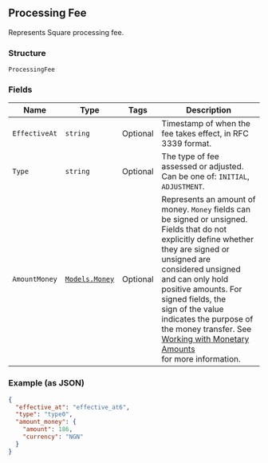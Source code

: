 ## Processing Fee

Represents Square processing fee.

### Structure

`ProcessingFee`

### Fields

| Name | Type | Tags | Description |
|  --- | --- | --- | --- |
| `EffectiveAt` | `string` | Optional | Timestamp of when the fee takes effect, in RFC 3339 format. |
| `Type` | `string` | Optional | The type of fee assessed or adjusted. Can be one of: `INITIAL`, `ADJUSTMENT`. |
| `AmountMoney` | [`Models.Money`](/doc/models/money.md) | Optional | Represents an amount of money. `Money` fields can be signed or unsigned.<br>Fields that do not explicitly define whether they are signed or unsigned are<br>considered unsigned and can only hold positive amounts. For signed fields, the<br>sign of the value indicates the purpose of the money transfer. See<br>[Working with Monetary Amounts](https://developer.squareup.com/docs/build-basics/working-with-monetary-amounts)<br>for more information. |

### Example (as JSON)

```json
{
  "effective_at": "effective_at6",
  "type": "type0",
  "amount_money": {
    "amount": 186,
    "currency": "NGN"
  }
}
```

